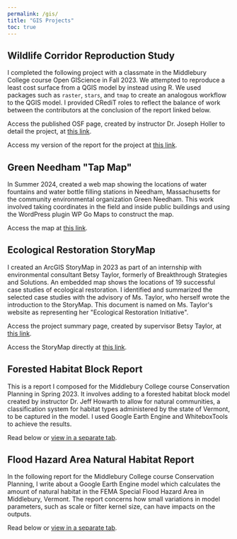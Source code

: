 ```yaml
---
permalink: /gis/
title: "GIS Projects"
toc: true
---
```


## Wildlife Corridor Reproduction Study  
I completed the following project with a classmate in the Middlebury College course Open GIScience in Fall 2023. We attempted to reproduce a least cost surface from a QGIS model by instead using R. We used packages such as `raster`, `stars`, and `tmap` to create an analogous workflow to the QGIS model. I provided CRediT roles to reflect the balance of work between the contributors at the conclusion of the report linked below.  

Access the published OSF page, created by instructor Dr. Joseph Holler to detail the project, at [this link](https://osf.io/djp97/).  

Access my version of the report for the project at [this link](https://andya17.github.io/geog323-wildlife-corridor/).  

## Green Needham "Tap Map"  
In Summer 2024, created a web map showing the locations of water fountains and water bottle filling stations in Needham, Massachusetts for the community environmental organization Green Needham. This work involved taking coordinates in the field and inside public buildings and using the WordPress plugin WP Go Maps to construct the map.  

Access the map at [this link](https://www.greenneedham.org/blog/tap-map/).  

## Ecological Restoration StoryMap  
I created an ArcGIS StoryMap in 2023 as part of an internship with environmental consultant Betsy Taylor, formerly of Breakthrough Strategies and Solutions. An embedded map shows the locations of 19 successful case studies of ecological restoration. I identified and summarized the selected case studies with the advisory of Ms. Taylor, who herself wrote the introduction to the StoryMap. This document is named on Ms. Taylor's website as representing her "Ecological Restoration Initiative".  

Access the project summary page, created by supervisor Betsy Taylor, at [this link](https://www.betsytaylor.com/strategic-initiatives-case-studies/advancing-ecological-restoration).  

Access the StoryMap directly at [this link](https://storymaps.arcgis.com/stories/46bd378112e649c793d9af76f59d5ced).  

## Forested Habitat Block Report   
This is a report I composed for the Middlebury College course Conservation Planning in Spring 2023. It involves adding to a forested habitat block model created by instructor Dr. Jeff Howarth to allow for natural communities, a classification system for habitat types administered by the state of Vermont, to be captured in the model. I used Google Earth Engine and WhiteboxTools to achieve the results.  

Read below or [view in a separate tab](https://andya17.github.io/_pages/pdfs/GEOG310_Report_3.pdf).    

<object data="https://andya17.github.io/_pages/pdfs/GEOG310_Report_3.pdf" type="application/pdf" width="100%" height="100%"></object>  

## Flood Hazard Area Natural Habitat Report  
In the following report for the Middlebury College course Conservation Planning, I write about a Google Earth Engine model which calculates the amount of natural habitat in the FEMA Special Flood Hazard Area in Middlebury, Vermont. The report concerns how small variations in model parameters, such as scale or filter kernel size, can have impacts on the outputs.  

Read below or [view in a separate tab](https://andya17.github.io/_pages/pdfs/GEOG310_Report_2.pdf).    

<object data="https://andya17.github.io/_pages/pdfs/GEOG310_Report_2.pdf" type="application/pdf" width="100%" height="100%"></object>  
